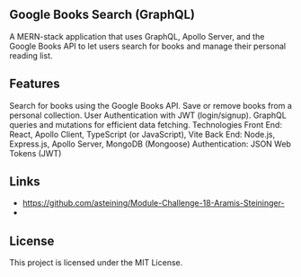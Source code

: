 ## Google Books Search (GraphQL)
A MERN-stack application that uses GraphQL, Apollo Server, and the Google Books API to let users search for books and manage their personal reading list.

## Features
Search for books using the Google Books API.
Save or remove books from a personal collection.
User Authentication with JWT (login/signup).
GraphQL queries and mutations for efficient data fetching.
Technologies
Front End: React, Apollo Client, TypeScript (or JavaScript), Vite
Back End: Node.js, Express.js, Apollo Server, MongoDB (Mongoose)
Authentication: JSON Web Tokens (JWT)

## Links
- https://github.com/asteining/Module-Challenge-18-Aramis-Steininger-
- 




## License
This project is licensed under the MIT License.